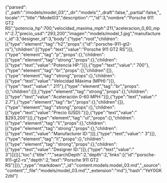 {"parsed":{"_path":"/models/model_03","_dir":"models","_draft":false,"_partial":false,"_locale":"","title":"Model03","description":"","id":3,"nombre":"Porsche 911 GT2 RS","potencia_hp":700,"velocidad_maxima_mph":211,"aceleracion_0_60_mph":2.7,"precio_usd":"293,200","imagen":"models/model_1.jpg","manufacturer_id":3,"designer_id":3,"body":{"type":"root","children":[{"type":"element","tag":"h2","props":{"id":"porsche-911-gt2-rs"},"children":[{"type":"text","value":"Porsche 911 GT2 RS"}]},{"type":"element","tag":"p","props":{},"children":[{"type":"element","tag":"strong","props":{},"children":[{"type":"text","value":"Potencia HP:"}]},{"type":"text","value":" 700"},{"type":"element","tag":"br","props":{},"children":[]},{"type":"element","tag":"strong","props":{},"children":[{"type":"text","value":"Velocidad Máxima (MPH):"}]},{"type":"text","value":" 211"},{"type":"element","tag":"br","props":{},"children":[]},{"type":"element","tag":"strong","props":{},"children":[{"type":"text","value":"Aceleración 0-60 MPH:"}]},{"type":"text","value":" 2.7"},{"type":"element","tag":"br","props":{},"children":[]},{"type":"element","tag":"strong","props":{},"children":[{"type":"text","value":"Precio (USD):"}]},{"type":"text","value":" $293,200"}]},{"type":"element","tag":"ul","props":{},"children":[{"type":"element","tag":"li","props":{},"children":[{"type":"element","tag":"strong","props":{},"children":[{"type":"text","value":"Manufacturer ID:"}]},{"type":"text","value":" 3"}]},{"type":"element","tag":"li","props":{},"children":[{"type":"element","tag":"strong","props":{},"children":[{"type":"text","value":"Designer ID:"}]},{"type":"text","value":" 3"}]}]}],"toc":{"title":"","searchDepth":2,"depth":2,"links":[{"id":"porsche-911-gt2-rs","depth":2,"text":"Porsche 911 GT2 RS"}]}},"_type":"markdown","_id":"content:models:model_03.md","_source":"content","_file":"models/model_03.md","_extension":"md"},"hash":"YeY0GK2zbl"}